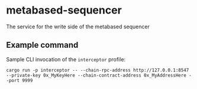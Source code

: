 # metabased-sequencer
The service for the write side of the metabased sequencer

## Example command
Sample CLI invocation of the `interceptor` profile:
```
cargo run -p interceptor -- --chain-rpc-address http://127.0.0.1:8547 --private-key 0x_MyKeyHere --chain-contract-address 0x_MyAddressHere --port 9999
```